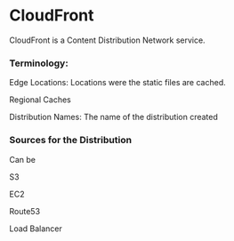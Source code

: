 # CloudFront

CloudFront is a Content Distribution Network service.

### Terminology:

Edge Locations:  Locations were the static files are cached.

Regional Caches

Distribution Names: The name of the distribution created



### Sources for the Distribution

Can be 

S3

EC2

Route53 

Load Balancer



